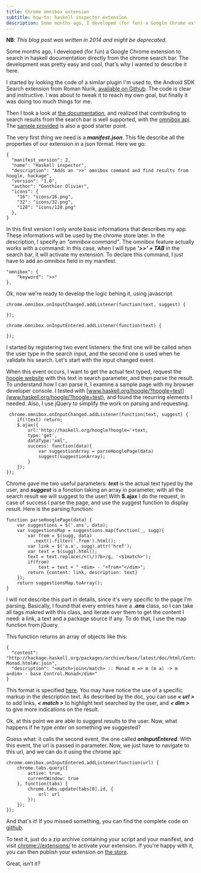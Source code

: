 ```yaml
---
title: Chrome omnibox extension
subtitle: how-to: haskell inspector extension
description: Some months ago, I developed (for fun) a Google Chrome extension to search in haskell documentation directly from the chrome search bar. The development was pretty easy and cool, that's why I wanted to describe it here.
---
```

**NB**: *This blog post was written in 2014 and might be deprecated.*

Some months ago, I developed (for fun) a Google Chrome extension to search in haskell documentation directly from the chrome search bar. The development was pretty easy and cool, that's why I wanted to describe it here.

I started by looking the code of a similar plugin I'm used to, the Android SDK Search extension from Roman Nurik, [available on Github](https://github.com/romannurik/AndroidSDKSearchExtension). The code is clear and instructive. I was about to tweak it to reach my own goal, but finally it was doing too much things for me.

Then I took a look at [the documentation](https://developer.chrome.com/extensions/overview), and realized that contributing to search results from the search bar is well supported, with the [omnibox api](https://developer.chrome.com/extensions/omnibox). The [sample provided](https://developer.chrome.com/extensions/samples#omnibox-example) is also a good starter point.

The very first thing we need is a **_manifest.json_**. This file describe all the properties of our extension in a json format. Here we go:

	{
	  "manifest_version": 2,
	  "name": "Haskell inspector",
	  "description": "Adds an '>>' omnibox command and find results from hoogle, hackage",
	  "version": "1.0",
	  "author": "Gonthier Olivier",
	  "icons": {
	    "16": "icons/16.png",
	    "32": "icons/32.png",
	    "128": "icons/128.png"
	  },
	}

In this first version I only wrote basic informations that describes my app. These informations will be used by the chrome store later. In the description, I specify an _"omnibox command"_. The omnibox feature actually  works with a command: in this case, when I will type **_'>>' + TAB_** in the search bar, it will activate my extension. To declare this command, I just have to add an omnibox field in my manifest.

    "omnibox": {
        "keyword": ">>"
    },

Ok, now we're ready to develop the logic behing it, using javascript.

	chrome.omnibox.onInputChanged.addListener(function(text, suggest) {

	});

	chrome.omnibox.onInputEntered.addListener(function(text) {

	});

 I started by registering  two event listeners: the first one will be called when the user type in the search input, and the second one is used when he validate his search. Let's start with the input changed event.

 When this event occurs, I want to get the actual text typed, request the [hoogle website](http://www.haskell.org/hoogle/) with this text in search parameter, and then parse the result. To understand how I can parse it, I examine a sample page with my browser developer console. I tested with [www.haskell.org/hoogle/?hoogle=test](www.haskell.org/hoogle/?hoogle=test), and found the recurring elements I needed. Also, I use jQuery to simplify the work on parsing and requesting.

	 chrome.omnibox.onInputChanged.addListener(function(text, suggest) {
	    if(!text) return;
	    $.ajax({
	        url:'http://haskell.org/hoogle?hoogle='+text,
	        type:'get',
	        dataType:'xml',
	        success: function(data){
			    var suggestionArray = parseHooglePage(data)
	            suggest(suggestionArray);
	        }
	    });
	});

Chrome gave me two useful parameters: **_text_** is the actual text typed by the user, and **_suggest_** is a fonction taking an array in parameter, with all the search result we will suggest to the user! With **$.ajax** I do the request, in case of success I parse the page, and use the suggest function to display result. Here is the parsing function:

	function parseHooglePage(data) {
	    var suggestions = $('.ans', data);
	    var suggestionsMap = suggestions.map(function(_, sugg){
			var from = $(sugg, data)
			  .next().filter('.from').html();
			var link = $('a.a', sugg).attr('href');
			var text = $(sugg).html();
			text = text.replace(/<(\/)?b>/g, '<$1match>');
			if(from)
			    text = text + " <dim> - "+from+"</dim>";
			return {content: link, description: text}
	    });
	    return suggestionsMap.toArray();
	}

I will not describe this part in details, since it's very specific to the page I'm parsing. Basically, I found that every entries have a **_.ans_** class, so I can take all tags makred with this class, and iterate over them to get the content I need: a link, a text and a package source if any. To do that, I use the map function from jQuery.

This function returns an array of objects like this:

	{
	  "content": "http://hackage.haskell.org/packages/archive/base/latest/doc/html/Control-Monad.html#v:join",
	  "description": "<match>join</match> :: Monad m => m (m a) -> m a<dim> - base Control.Monad</dim>"
	}

This format is specified [here](https://developer.chrome.com/extensions/omnibox#type-SuggestResult). You may have notice the use of a specific markup in the description text. As described by the doc, you can use **_< url >_** to add links, **_< match >_** to highlight text searched by the user, and **_< dim >_** to give more indications on the result.

Ok, at this point we are able to suggest results to the user. Now, what happens if he type _enter_ on something we suggested?

Guess what: it calls the second event, the one called **_onInputEntered_**. With this event, the url is passed in parameter. Now, we just have to navigate to this url, and we can do it using the chrome api:

	chrome.omnibox.onInputEntered.addListener(function(url) {
		chrome.tabs.query({
	        active: true,
	        currentWindow: true
	    }, function(tabs) {
	        chrome.tabs.update(tabs[0].id, {
	            url: url
	        });
	    });
	});

And that's it! If you missed something, you can find the complete code on [github](https://github.com/OlivierGonthier/haskell-chrome-inspector/).

 To test it, just do a zip archive containing your script and your manifest, and visit [chrome://extensions/](chrome://extensions/) to activate your extension. If you're happy with it, you can then publish your extension on [the store](https://chrome.google.com/webstore/developer/dashboard).

Great, isn't it?
